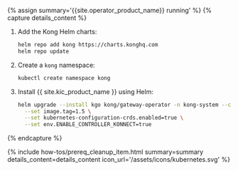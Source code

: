 {% assign summary='{{site.operator_product_name}} running' %}
{% capture details_content %}

1. Add the Kong Helm charts:

   ```bash
   helm repo add kong https://charts.konghq.com
   helm repo update
   ```

1. Create a `kong` namespace:

   ```bash
   kubectl create namespace kong
   ```

1. Install {{ site.kic_product_name }} using Helm:

   ```bash
   helm upgrade --install kgo kong/gateway-operator -n kong-system --create-namespace  \
     --set image.tag=1.5 \
     --set kubernetes-configuration-crds.enabled=true \
     --set env.ENABLE_CONTROLLER_KONNECT=true
   ```
{% endcapture %}

{% include how-tos/prereq_cleanup_item.html summary=summary details_content=details_content icon_url='/assets/icons/kubernetes.svg' %}
